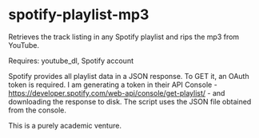 # spotify-playlist-mp3
Retrieves the track listing in any Spotify playlist and rips the mp3 from YouTube.

Requires: youtube_dl,
          Spotify account

Spotify provides all playlist data in a JSON response. To GET it, an OAuth token is required. I am generating a token in their API Console - https://developer.spotify.com/web-api/console/get-playlist/ - and downloading the response to disk. The script uses the JSON file obtained from the console. 

This is a purely academic venture.

